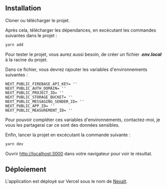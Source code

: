## Installation

Cloner ou télécharger le projet.

Après cela, télécharger les dépendances, en excécutant les commandes suivantes dans le projet :

```bash
yarn add
```

Pour tester le projet, vous aurez aussi besoin, de créer un fichier .**_env.local_** à la racine du projet.

Dans ce fichier, vous devrez rajouter les variables d'environnements suivantes :

```
NEXT_PUBLIC_FIREBASE_API_KEY= ''
NEXT_PUBLIC_AUTH_DOMAIN= ''
NEXT_PUBLIC_PROJECT_ID= ''
NEXT_PUBLIC_STORAGE_BUCKET= ''
NEXT_PUBLIC_MESSAGING_SENDER_ID= ''
NEXT_PUBLIC_APP_ID= ''
NEXT_PUBLIC_MEASUREMENT_ID= ''
```

Pour pouvoir compléter ces variables d'environnements, contactez-moi, je vous les partagerai car ce sont des données sensibles.

Enfin, lancer la projet en excécutant la commande suivante :

```bash
yarn dev
```

Ouvrir [http://localhost:3000](http://localhost:3000) dans votre navigateur pour voir le résultat.

## Déploiement

L'application est déployé sur Vercel sous le nom de [Nexalt](https://nexalt.vercel.app/).
